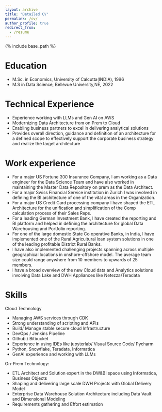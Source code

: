 ```yaml
---
layout: archive
title: "Detailed CV"
permalink: /cv/
author_profile: true
redirect_from:
  - /resume
---
```


{% include base_path %}

# Education

- M.Sc. in Economics, University of Calcutta(INDIA), 1996
- M.S in Data Science, Bellevue University,NE, 2022

# Technical Experience

- Experience working with LLMs and Gen AI on AWS
- Modernizing Data Architecture from on Prem to Cloud
- Enabling business partners to excel in delivering analytical solutions
- Provides overall direction, guidance and definition of an architecture for a defined scope to effectively support the corporate business strategy and realize the target architecture

# Work experience

- For a major US Fortune 300 Insurance Company, I am working as a Data engineer for the Data Science Team and have also worked in maintaining the Master Data Repository on prem as the Data Architect.
- For a major Swiss Financial Service institution in Zurich I was involved in defining the BI architecture of one of the vital areas in the Organization.
- For a major US Credit Card processing company I have shaped the ETL Architecture for the unification and simplification of the Comp calculation process of their Sales Reps.
- For a leading German Investment Bank, I have created the reporting and BI platform and helped in defining the architecture for global Data Warehousing and Portfolio reporting.
- For one of the large domestic State Co operative Banks, in India, I have implemented one of the Rural Agricultural loan system solutions in one of the leading profitable District Rural Banks.
- I have also implemented challenging projects spanning across multiple geographical locations in onshore-offshore model. The average team size could range anywhere from 10 members to upwards of 25 members.
- I have a broad overview of the new Cloud data and Analytics solutions involving Data Lake and DWH Appliances like Netezza/Teradata

# Skills

Cloud Technology

- Managing AWS services through CDK
- Strong understanding of scripting and APIs
- Build/ Manage stable secure cloud Infrastructure
- DevOps / Jenkins Pipeline
- Github / Bitbucket
- Experience in using IDEs like jupyterlab/ Visual Source Code/ Pycharm
- Python, Snowflake, Teradata, Informatica
- GenAI experience and working with LLMs

On-Prem Technology:

- ETL Architect and Solution expert in the DW&BI space using Informatica, Business Objects
- Shaping and delivering large scale DWH Projects with Global Delivery Model
- Enterprise Data Warehouse Solution Architecture including Data Vault and Dimensional Modeling
- Requirements gathering and Effort estimation
